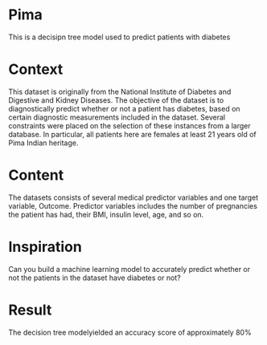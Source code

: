 # Pima
This is a decisipn tree model used to predict patients with diabetes

# Context
This dataset is originally from the National Institute of Diabetes and Digestive and Kidney Diseases. The objective of the dataset is to diagnostically predict whether or not a patient has diabetes, based on certain diagnostic measurements included in the dataset. Several constraints were placed on the selection of these instances from a larger database. In particular, all patients here are females at least 21 years old of Pima Indian heritage.

# Content
The datasets consists of several medical predictor variables and one target variable, Outcome. Predictor variables includes the number of pregnancies the patient has had, their BMI, insulin level, age, and so on.

# Inspiration
Can you build a machine learning model to accurately predict whether or not the patients in the dataset have diabetes or not?

# Result
The decision tree modelyielded an accuracy score of approximately 80%
